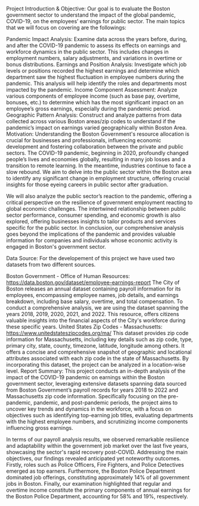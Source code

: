 Project Introduction & Objective: Our goal is to evaluate the Boston government sector to understand the impact of the global pandemic, COVID-19, on the employees’ earnings for public sector. The main topics that we will focus on covering are the followings:

Pandemic Impact Analysis: Examine data across the years before, during, and after the COVID-19 pandemic to assess its effects on earnings and workforce dynamics in the public sector. This includes changes in employment numbers, salary adjustments, and variations in overtime or bonus distributions.
Earnings and Position Analysis: Investigate which job levels or positions recorded the highest earnings and determine which department saw the highest fluctuation in employee numbers during the pandemic. This analysis will help identify the roles and departments most impacted by the pandemic.
Income Component Assessment: Analyze various components of employee income (such as base pay, overtime, bonuses, etc.) to determine which has the most significant impact on an employee’s gross earnings, especially during the pandemic period.
Geographic Pattern Analysis: Construct and analyze patterns from data collected across various Boston areas/zip codes to understand if the pandemic’s impact on earnings varied geographically within Boston Area.
Motivation: Understanding the Boston Government's resource allocation is crucial for businesses and professionals, influencing economic development and fostering collaboration between the private and public sectors. The COVID-19 pandemic, beginning in 2020, profoundly changed people’s lives and economies globally, resulting in many job losses and a transition to remote learning. In the meantime, industries continue to face a slow rebound. We aim to delve into the public sector within the Boston area to identify any significant change in employment structure, offering crucial insights for those eyeing careers in public sector after graduation.

We will also analyze the public sector’s reaction to the pandemic, offering a critical perspective on the resilience of government employment reacting to global economic challenges. The intertwined relationship between public sector performance, consumer spending, and economic growth is also explored, offering businesses insights to tailor products and services specific for the public sector. In conclusion, our comprehensive analysis goes beyond the implications of the pandemic and provides valuable information for companies and individuals whose economic activity is engaged in Boston's government sector.

Data Source: For the developement of this project we have used two datasets from two different sources.

Boston Government - Office of Human Resources: https://data.boston.gov/dataset/employee-earnings-report
The City of Boston releases an annual dataset containing payroll information for its employees, encompassing employee names, job details, and earnings breakdown, including base salary, overtime, and total compensation. To conduct a comprehensive analysis, we are using the dataset spanning the years 2018, 2019, 2020, 2021, and 2022. This resource, offers citizens valuable insights into the financial aspects of the City's workforce during these specific years.
United States Zip Codes - Massachusetts: https://www.unitedstateszipcodes.org/ma/
This dataset provides zip code information for Massachusetts, including key details such as zip code, type, primary city, state, county, timezone, latitude, longitude among others. It offers a concise and comprehensive snapshot of geographic and locational attributes associated with each zip code in the state of Massachusetts. By incorporating this dataset, the project can be analyzed in a location-wise level.
Report Summary: This project conducts an in-depth analysis of the impact of the COVID-19 pandemic on earnings within the Boston government sector, leveraging extensive datasets spanning data sourced from Boston Government’s payroll records for years 2018 to 2022 and Massachusetts zip code information. Specifically focusing on the pre-pandemic, pandemic, and post-pandemic periods, the project aims to uncover key trends and dynamics in the workforce, with a focus on objectives such as identifying top-earning job titles, evaluating departments with the highest employee numbers, and scrutinizing income components influencing gross earnings.

In terms of our payroll analysis results, we observed remarkable resilience and adaptability within the government job market over the last five years, showcasing the sector's rapid recovery post-COVID. Addressing the main objectives, our findings revealed anticipated yet noteworthy outcomes. Firstly, roles such as Police Officers, Fire Fighters, and Police Detectives emerged as top earners. Furthermore, the Boston Police Department dominated job offerings, constituting approximately 14% of all government jobs in Boston. Finally, our examination highlighted that regular and overtime income constitute the primary components of annual earnings for the Boston Police Department, accounting for 58% and 19%, respectively.
